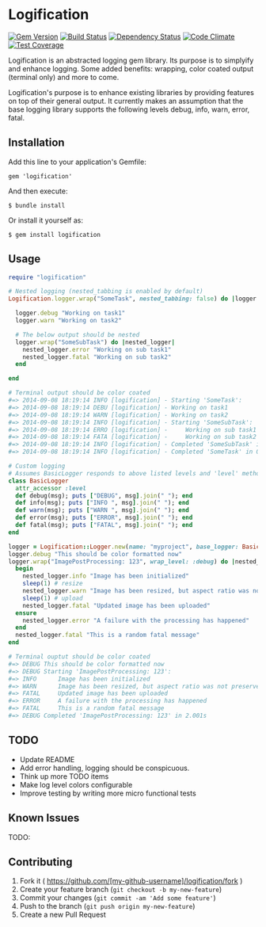 Logification
============

[![Gem Version](https://badge.fury.io/rb/logification.svg)](http://badge.fury.io/rb/logification) [![Build Status](https://travis-ci.org/NeMO84/logification.svg?branch=master)](https://travis-ci.org/NeMO84/logification) [![Dependency Status](https://gemnasium.com/NeMO84/logification.svg)](https://gemnasium.com/NeMO84/logification) [![Code Climate](https://codeclimate.com/github/NeMO84/logification/badges/gpa.svg)](https://codeclimate.com/github/NeMO84/logification) [![Test Coverage](https://codeclimate.com/github/NeMO84/logification/badges/coverage.svg)](https://codeclimate.com/github/NeMO84/logification)

Logification is an abstracted logging gem library. Its purpose is to simplyify and enhance logging. Some added benefits: wrapping, color coated output (terminal only) and more to come.

Logification's purpose is to enhance existing libraries by providing features on top of their general output. It currently makes an assumption that the base logging library supports the following levels debug, info, warn, error, fatal.


## Installation

Add this line to your application's Gemfile:

    gem 'logification'

And then execute:

    $ bundle install

Or install it yourself as:

    $ gem install logification

## Usage

```ruby
require "logification"

# Nested logging (nested_tabbing is enabled by default)
Logification.logger.wrap("SomeTask", nested_tabbing: false) do |logger|

  logger.debug "Working on task1"
  logger.warn "Working on task2"

  # The below output should be nested
  logger.wrap("SomeSubTask") do |nested_logger|
    nested_logger.error "Working on sub task1"
    nested_logger.fatal "Working on sub task2"
  end

end

# Terminal output should be color coated
#=> 2014-09-08 18:19:14 INFO [logification] - Starting 'SomeTask':
#=> 2014-09-08 18:19:14 DEBU [logification] - Working on task1
#=> 2014-09-08 18:19:14 WARN [logification] - Working on task2
#=> 2014-09-08 18:19:14 INFO [logification] - Starting 'SomeSubTask':
#=> 2014-09-08 18:19:14 ERRO [logification] -     Working on sub task1
#=> 2014-09-08 18:19:14 FATA [logification] -     Working on sub task2
#=> 2014-09-08 18:19:14 INFO [logification] - Completed 'SomeSubTask' in 0.0s
#=> 2014-09-08 18:19:14 INFO [logification] - Completed 'SomeTask' in 0.0s

# Custom logging
# Assumes BasicLogger responds to above listed levels and 'level' method call
class BasicLogger
  attr_accessor :level
  def debug(msg); puts ["DEBUG", msg].join(" "); end
  def info(msg); puts ["INFO ", msg].join(" "); end
  def warn(msg); puts ["WARN ", msg].join(" "); end
  def error(msg); puts ["ERROR", msg].join(" "); end
  def fatal(msg); puts ["FATAL", msg].join(" "); end
end

logger = Logification::Logger.new(name: "myproject", base_logger: BasicLogger.new)
logger.debug "This should be color formatted now"
logger.wrap("ImagePostProcessing: 123", wrap_level: :debug) do |nested_logger|
  begin
    nested_logger.info "Image has been initialized"
    sleep(1) # resize
    nested_logger.warn "Image has been resized, but aspect ratio was not preserved"
    sleep(1) # upload
    nested_logger.fatal "Updated image has been uploaded"
  ensure
    nested_logger.error "A failure with the processing has happened"
  end
  nested_logger.fatal "This is a random fatal message"
end

# Terminal ouptut should be color coated
#=> DEBUG This should be color formatted now
#=> DEBUG Starting 'ImagePostProcessing: 123':
#=> INFO      Image has been initialized
#=> WARN      Image has been resized, but aspect ratio was not preserved
#=> FATAL     Updated image has been uploaded
#=> ERROR     A failure with the processing has happened
#=> FATAL     This is a random fatal message
#=> DEBUG Completed 'ImagePostProcessing: 123' in 2.001s
```

## TODO

  - Update README
  - Add error handling, logging should be conspicuous.
  - Think up more TODO items
  - Make log level colors configurable
  - Improve testing by writing more micro functional tests


## Known Issues

TODO:


## Contributing

1. Fork it ( https://github.com/[my-github-username]/logification/fork )
2. Create your feature branch (`git checkout -b my-new-feature`)
3. Commit your changes (`git commit -am 'Add some feature'`)
4. Push to the branch (`git push origin my-new-feature`)
5. Create a new Pull Request
